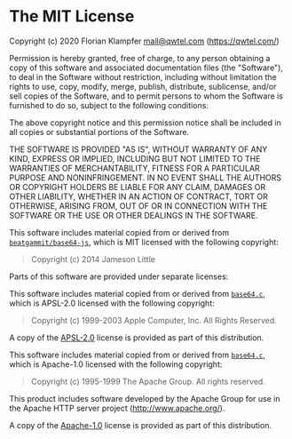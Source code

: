 # The MIT License

Copyright (c) 2020 Florian Klampfer <mail@qwtel.com> (https://qwtel.com/)

Permission is hereby granted, free of charge, to any person obtaining a copy
of this software and associated documentation files (the "Software"), to deal
in the Software without restriction, including without limitation the rights
to use, copy, modify, merge, publish, distribute, sublicense, and/or sell
copies of the Software, and to permit persons to whom the Software is
furnished to do so, subject to the following conditions:

The above copyright notice and this permission notice shall be included in
all copies or substantial portions of the Software.

THE SOFTWARE IS PROVIDED "AS IS", WITHOUT WARRANTY OF ANY KIND, EXPRESS OR
IMPLIED, INCLUDING BUT NOT LIMITED TO THE WARRANTIES OF MERCHANTABILITY,
FITNESS FOR A PARTICULAR PURPOSE AND NONINFRINGEMENT. IN NO EVENT SHALL THE
AUTHORS OR COPYRIGHT HOLDERS BE LIABLE FOR ANY CLAIM, DAMAGES OR OTHER
LIABILITY, WHETHER IN AN ACTION OF CONTRACT, TORT OR OTHERWISE, ARISING FROM,
OUT OF OR IN CONNECTION WITH THE SOFTWARE OR THE USE OR OTHER DEALINGS IN
THE SOFTWARE.

This software includes material copied from or derived from 
[`beatgammit/base64-js`],
which is MIT licensed with the following copyright:

> Copyright (c) 2014 Jameson Little 

Parts of this software are provided under separate licenses:

This software includes material copied from or derived from 
[`base64.c`],
which is APSL-2.0 licensed with the following copyright:

> Copyright (c) 1999-2003 Apple Computer, Inc.  All Rights Reserved.

A copy of the [APSL-2.0] license is provided as part of this distribution.

This software includes material copied from or derived from 
[`base64.c`],
which is Apache-1.0 licensed with the following copyright:

> Copyright (c) 1995-1999 The Apache Group.  All rights reserved.

This product includes software developed by the Apache Group for use in the 
Apache HTTP server project (http://www.apache.org/).

A copy of the [Apache-1.0] license is provided as part of this distribution.


[MIT]: licenses/MIT.md
[APSL-2.0]: licenses/APSL-2.0.md
[Apache-1.0]: licenses/Apache-1.0.md

[`beatgammit/base64-js`]: https://github.com/beatgammit/base64-js
[`base64.c`]: https://opensource.apple.com/source/QuickTimeStreamingServer/QuickTimeStreamingServer-452/CommonUtilitiesLib/base64.c